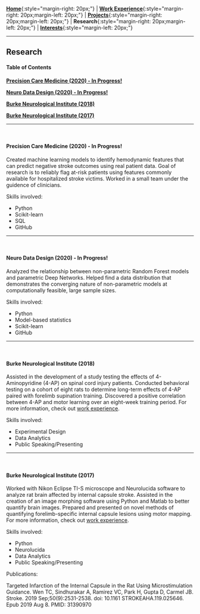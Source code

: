 [**Home**](http://michaelainsworth.me){:style="margin-right: 20px;"}
|
[**Work Experience**](http://michaelainsworth.me/workExperience){:style="margin-right: 20px;margin-left: 20px;"}
|
[**Projects**](http://michaelainsworth.me/projects){:style="margin-right: 20px;margin-left: 20px;"}
|
**Research**{:style="margin-right: 20px;margin-left: 20px;"}
|
[**Interests**](http://michaelainsworth.me/interests){:style="margin-left: 20px;"}

___

## Research

#### Table of Contents

[**Precision Care Medicine (2020) - In Progress!**](http://michaelainsworth.me/research#precision-care-medicine-2020---in-progress)

[**Neuro Data Design (2020) - In Progress!**](http://michaelainsworth.me/research#neuro-data-design-2020---in-progress)

[**Burke Neurological Institute (2018)**](http://michaelainsworth.me/research#burke-neurological-institute-2018)

[**Burke Neurological Institute (2017)**](http://michaelainsworth.me/research#burke-neurological-institute-2017)

___
<br/>

#### Precision Care Medicine (2020) - In Progress!

Created machine learning models to identify hemodynamic features that can predict negative stroke outcomes using real patient data. Goal of research is to reliably flag at-risk patients using features commonly available for hospitalized stroke victims. Worked in a small team under the guidence of clinicians.

Skills involved:

* Python
* Scikit-learn
* SQL
* GitHub

___
<br/>

#### Neuro Data Design (2020) - In Progress!

Analyzed the relationship between non-parametric Random Forest models and parametric Deep Networks. Helped find a data distribution that demonstrates the converging nature of non-parametric models at computationally feasible, large sample sizes.

Skills involved:

* Python
* Model-based statistics
* Scikit-learn
* GitHub

___
<br/>

#### Burke Neurological Institute (2018)

Assisted in the development of a study testing the effects of 4-Aminopyridine (4-AP) on spinal cord injury patients. Conducted behavioral testing on a cohort of eight rats to determine long-term effects of 4-AP paired with forelimb supination training. Discovered a positive correlation between 4-AP and motor learning over an eight-week training period. For more information, check out [work experience](http://michaelainsworth.me/workExperience).

Skills involved:

* Experimental Design
* Data Analytics
* Public Speaking/Presenting

___
<br/>

#### Burke Neurological Institute (2017)

Worked with Nikon Eclipse TI-S microscope and Neurolucida software to analyze rat brain affected by internal capsule stroke. Assisted in the creation of an image morphing software using Python and Matlab to better quantify brain images. Prepared and presented on novel methods of quantifying forelimb-specific internal capsule lesions using motor mapping. For more information, check out [work experience](http://michaelainsworth.me/workExperience).

Skills involved:

* Python
* Neurolucida
* Data Analytics
* Public Speaking/Presenting

Publications:

Targeted Infarction of the Internal Capsule in the Rat Using Microstimulation Guidance. Wen TC, Sindhurakar A, Ramirez VC, Park H, Gupta D, Carmel JB. Stroke. 2019 Sep;50(9):2531-2538. doi: 10.1161 STROKEAHA.119.025646. Epub 2019 Aug 8. PMID: 31390970

<br/>

